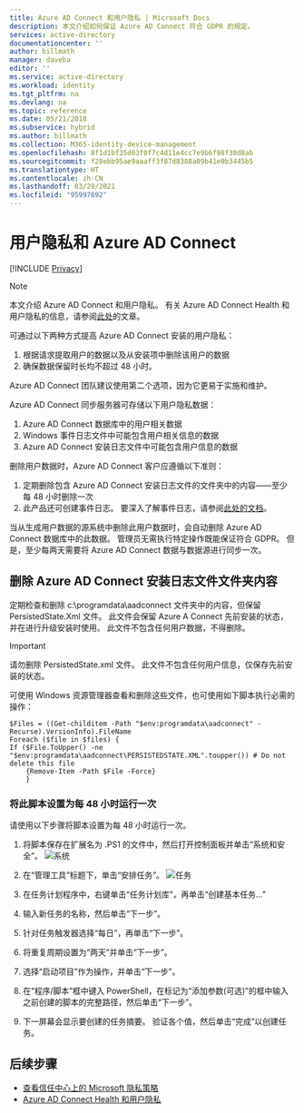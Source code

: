 ```yaml
---
title: Azure AD Connect 和用户隐私 | Microsoft Docs
description: 本文介绍如何保证 Azure AD Connect 符合 GDPR 的规定。
services: active-directory
documentationcenter: ''
author: billmath
manager: daveba
editor: ''
ms.service: active-directory
ms.workload: identity
ms.tgt_pltfrm: na
ms.devlang: na
ms.topic: reference
ms.date: 05/21/2018
ms.subservice: hybrid
ms.author: billmath
ms.collection: M365-identity-device-management
ms.openlocfilehash: 8f1d1bf35d03f0f7c4d11e4cc7e9b6f98f38d8ab
ms.sourcegitcommit: f28ebb95ae9aaaff3f87d8388a09b41e0b3445b5
ms.translationtype: HT
ms.contentlocale: zh-CN
ms.lasthandoff: 03/29/2021
ms.locfileid: "95997692"
---
```

# <a name="user-privacy-and-azure-ad-connect"></a>用户隐私和 Azure AD Connect 

[!INCLUDE [Privacy](../../../includes/gdpr-intro-sentence.md)]

>[!NOTE] 
>本文介绍 Azure AD Connect 和用户隐私。  有关 Azure AD Connect Health 和用户隐私的信息，请参阅[此处](reference-connect-health-user-privacy.md)的文章。

可通过以下两种方式提高 Azure AD Connect 安装的用户隐私：

1.  根据请求提取用户的数据以及从安装项中删除该用户的数据
2.  确保数据保留时长均不超过 48 小时。

Azure AD Connect 团队建议使用第二个选项，因为它更易于实施和维护。

Azure AD Connect 同步服务器可存储以下用户隐私数据：
1.  Azure AD Connect 数据库中的用户相关数据
2.  Windows 事件日志文件中可能包含用户相关信息的数据
3.  Azure AD Connect 安装日志文件中可能包含用户信息的数据

删除用户数据时，Azure AD Connect 客户应遵循以下准则：
1.  定期删除包含 Azure AD Connect 安装日志文件的文件夹中的内容——至少每 48 小时删除一次
2.  此产品还可创建事件日志。  要深入了解事件日志，请参阅[此处的文档](/windows/win32/wes/windows-event-log)。

当从生成用户数据的源系统中删除此用户数据时，会自动删除 Azure AD Connect 数据库中的此数据。 管理员无需执行特定操作既能保证符合 GDPR。  但是，至少每两天需要将 Azure AD Connect 数据与数据源进行同步一次。

## <a name="delete-the-azure-ad-connect-installation-log-file-folder-contents"></a>删除 Azure AD Connect 安装日志文件文件夹内容
定期检查和删除 c:\programdata\aadconnect 文件夹中的内容，但保留 PersistedState.Xml 文件。 此文件会保留 Azure A Connect 先前安装的状态，并在进行升级安装时使用。 此文件不包含任何用户数据，不得删除。

>[!IMPORTANT]
>请勿删除 PersistedState.xml 文件。  此文件不包含任何用户信息，仅保存先前安装的状态。

可使用 Windows 资源管理器查看和删除这些文件，也可使用如下脚本执行必需的操作：


```
$Files = ((Get-childitem -Path "$env:programdata\aadconnect" -Recurse).VersionInfo).FileName
Foreach ($file in $files) {
If ($File.ToUpper() -ne "$env:programdata\aadconnect\PERSISTEDSTATE.XML".toupper()) # Do not delete this file
    {Remove-Item -Path $File -Force}
    } 
```

### <a name="schedule-this-script-to-run-every-48-hours"></a>将此脚本设置为每 48 小时运行一次
请使用以下步骤将脚本设置为每 48 小时运行一次。

1.  将脚本保存在扩展名为 .PS1 的文件中，然后打开控制面板并单击“系统和安全”。
    ![系统](./media/reference-connect-user-privacy/gdpr2.png)

2.  在“管理工具”标题下，单击“安排任务”。
    ![任务](./media/reference-connect-user-privacy/gdpr3.png)
3.  在任务计划程序中，右键单击“任务计划库”，再单击“创建基本任务...”
4.  输入新任务的名称，然后单击“下一步”。
5.  针对任务触发器选择“每日”，再单击“下一步”。
6.  将重复周期设置为“两天”并单击“下一步”。
7.  选择“启动项目”作为操作，并单击“下一步”。
8.  在“程序/脚本”框中键入 PowerShell，在标记为“添加参数(可选)”的框中输入之前创建的脚本的完整路径，然后单击“下一步”。
9.  下一屏幕会显示要创建的任务摘要。 验证各个值，然后单击“完成”以创建任务。



## <a name="next-steps"></a>后续步骤
* [查看信任中心上的 Microsoft 隐私策略](https://www.microsoft.com/trustcenter)
* [Azure AD Connect Health 和用户隐私](reference-connect-health-user-privacy.md)